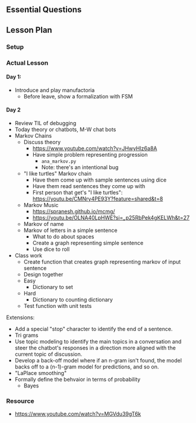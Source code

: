 ## Essential Questions

## Lesson Plan

### Setup

### Actual Lesson

#### Day 1:

- Introduce and play manufactoria
    - Before leave, show a formalization with FSM

#### Day 2

- Review
    TIL of debugging
- Today theory or chatbots, M-W chat bots
- Markov Chains
    - Discuss theory
        - https://www.youtube.com/watch?v=JHwyHIz6a8A
        - Have simple problem representing progression
            - `ana_markov.py`
            - Note: there's an intentional bug
    - "I like turtles" Markov chain
        - Have them come up with sample sentences using dice
        - Have them read sentences they come up with
        - First person that get's "I like turtles": https://youtu.be/CMNry4PE93Y?feature=shared&t=8
    - Markov Music
        - https://spranesh.github.io/mcmg/
        - https://youtu.be/OLNA40LpHWE?si=_p25RbPek4gKELWh&t=27
    - Markov of name
    - Markov of letters in a simple sentence
        - What to do about spaces
        - Create a graph representing simple sentence
        - Use dice to roll 
- Class work
    - Create function that creates graph representing markov of input sentence
    - Design together
    - Easy
        - Dictionary to set
    - Hard
        - Dictionary to counting dictionary
    - Test function with unit tests


Extensions:
- Add a special "stop" character to identify the end of a sentence.
- Tri grams
- Use topic modeling to identify the main topics in a conversation and steer the
  chatbot's responses in a direction more aligned with the current topic of discussion.
- Develop a back-off model where if an n-gram isn't found, the model backs off
  to a (n-1)-gram model for predictions, and so on.
- "LaPlace smoothing"
- Formally define the behvaior in terms of probability
    - Bayes

### Resource

- https://www.youtube.com/watch?v=MGVdu39gT6k